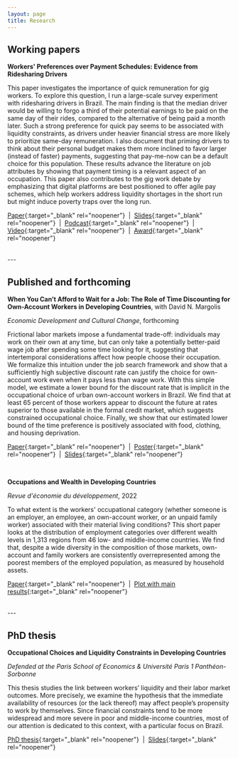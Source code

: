 ```yaml
---
layout: page
title: Research
---
```


## Working papers

**Workers' Preferences over Payment Schedules: Evidence from Ridesharing Drivers**

This paper investigates the importance of quick remuneration for gig workers. To explore this question, I run a large-scale survey experiment with ridesharing drivers in Brazil. The main finding is that the median driver would be willing to forgo a third of their potential earnings to be paid on the same day of their rides, compared to the alternative of being paid a month later. Such a strong preference for quick pay seems to be associated with liquidity constraints, as drivers under heavier financial stress are more likely to prioritize same-day remuneration. I also document that priming drivers to think about their personal budget makes them more inclined to favor larger (instead of faster) payments, suggesting that pay-me-now can be a default choice for this population. These results advance the literature on job attributes by showing that payment timing is a relevant aspect of an occupation. This paper also contributes to the gig work debate by emphasizing that digital platforms are best positioned to offer agile pay schemes, which help workers address liquidity shortages in the short run but might induce poverty traps over the long run.

[Paper](https://thiagoscarelli.github.io/assets/pdfs/scarelli_brazil_drivers_paper.pdf){:target="_blank" rel="noopener"} &nbsp;\|&nbsp; 
[Slides](https://thiagoscarelli.github.io/assets/pdfs/scarelli_brazil_drivers_slides.pdf){:target="_blank" rel="noopener"} &nbsp;\|&nbsp; 
[Podcast](https://cepr.org/multimedia/next-generation-research){:target="_blank" rel="noopener"} &nbsp;\|&nbsp; 
[Video](https://www.parisschoolofeconomics.eu/en/news/the-issue-of-payment-timing-by-thiago-scarelli){:target="_blank" rel="noopener"} &nbsp;\|&nbsp; 
[Award](https://www.iadb.org/en/news/idb-young-economist-award-celebrates-excellence-development-economics-research){:target="_blank" rel="noopener"}

<br>
---

## Published and forthcoming

**When You Can’t Afford to Wait for a Job: The Role of Time Discounting for Own-Account Workers in Developing Countries**, with David N. Margolis

*Economic Development and Cultural Change*, forthcoming

Frictional labor markets impose a fundamental trade-off: individuals may work on their own at any time, but can only take a potentially better-paid wage job after spending some time looking for it, suggesting that intertemporal considerations affect how people choose their occupation. We formalize this intuition under the job search framework and show that a sufficiently high subjective discount rate can justify the choice for own-account work even when it pays less than wage work. With this simple model, we estimate a lower bound for the discount rate that is implicit in the occupational choice of urban own-account workers in Brazil. We find that at least 65 percent of those workers appear to discount the future at rates superior to those available in the formal credit market, which suggests constrained occupational choice. Finally, we show that our estimated lower bound of the time preference is positively associated with food, clothing, and housing deprivation.

[Paper](https://doi.org/10.1086/732162){:target="_blank" rel="noopener"} &nbsp;\|&nbsp; 
[Poster](https://thiagoscarelli.github.io/assets/pdfs/scarelli_margolis_oaw_poster_eale_2022.pdf){:target="_blank" rel="noopener"} &nbsp;\|&nbsp; 
[Slides](https://thiagoscarelli.github.io/assets/pdfs/scarelli_margolis_oaw_slides_sole_2022.pdf){:target="_blank" rel="noopener"} 

<br>

**Occupations and Wealth in Developing Countries** 

*Revue d'économie du développement*, 2022

To what extent is the workers' occupational category (whether someone is an employer, an employee, an own-account worker, or an unpaid family worker) associated with their material living conditions? This short paper looks at the distribution of employment categories over different wealth levels in 1,313 regions from 46 low- and middle-income countries. We find that, despite a wide diversity in the composition of those markets, own-account and family workers are consistently overrepresented among the poorest members of the employed population, as measured by household assets.

[Paper](https://doi.org/10.3917/edd.362.0127){:target="_blank" rel="noopener"} &nbsp;\|&nbsp; 
[Plot with main results](https://thiagoscarelli.github.io/assets/images/scarelli_oaw_poverty_plot.png){:target="_blank" rel="noopener"}

<br>
---

## PhD thesis

**Occupational Choices and Liquidity Constraints in Developing Countries**

*Defended at the Paris School of Economics & Université Paris 1 Panthéon-Sorbonne*

This thesis studies the link between workers’ liquidity and their labor market outcomes. More precisely, we examine the hypothesis that the immediate availability of resources (or the lack thereof) may affect people’s propensity to work by themselves. Since financial constraints tend to be more widespread and more severe in poor and middle-income countries, most of our attention is dedicated to this context, with a particular focus on Brazil.

[PhD thesis](https://thiagoscarelli.github.io/assets/pdfs/scarelli_phd_thesis.pdf){:target="_blank" rel="noopener"} &nbsp;\|&nbsp; 
[Slides](https://thiagoscarelli.github.io/assets/pdfs/scarelli_thesis_slides.pdf){:target="_blank" rel="noopener"}

